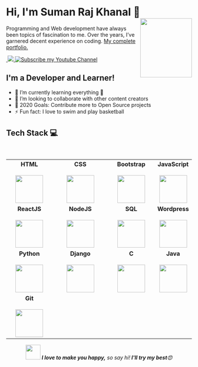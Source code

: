 <h1> Hi, I'm Suman Raj Khanal 👋
  <img align="right" src="https://www.montana.edu/everest/facts/images/ff03_01.png" width="140px" height="160px">
</h1>
<p>Programming and Web development have always been topics of fascination to me. Over the years, I’ve garnered decent experience on coding. 
  <a href="https://www.sumanrajkhanal.com.np" target="_blank">My complete portfolio.</a>
</p>
<a href="https://www.sumanrajkhanal.com.np" target="_blank">
<img src="https://img.shields.io/website?label=sumanrajkhanal.com.np&style=for-the-badge&url=https%3A%2F%2Fcodestackr.com"
    alt="">
</a><br>  
 <a href="https://t.me/NPsrk">
    <img src="https://img.shields.io/badge/Connect%20on-telegram-red.svg?style=for-the-badge&logo=telegram" alt="">
</a>
<a href="https://www.linkedin.com/in/suman-raj-khanal-87330b1b4?fbclid=IwAR0fdwc4jPO6oil47CaEFoOrAH_CBHf3CN64PDfZmlrGU_I53eqn6rsTPeA&challengeId=AQFMDYKgCPfFYQAAAXSly5quVuxB_m0sw2iLySrt2Wsx3k8neFZ54NgMoRFoW6lOhPYzshLHimolK_fyhFAcOEQ5XfNTdJxk-Q&submissionId=7d16fdf8-d526-3616-c50b-d768dd66165e"><img src="https://img.shields.io/badge/Connect%20on-LinkedIn-blue.svg?style=for-the-badge&logo=LinkedIn">
</a>
<a href="https://twitter.com/SumanRajKhanal1"><img src="https://img.shields.io/badge/Connect%20on-twitter-blue.svg?style=for-the-badge&logo=twitter" alt="Subscribe my Youtube Channel">
</a>

## I'm a  Developer and Learner!

- 🌱 I’m currently learning everything 🤣
- 👯 I’m looking to collaborate with other content creators
- 🥅 2020 Goals: Contribute more to Open Source projects
- ⚡ Fun fact: I love to swim and play basketball


## Tech Stack :computer:
<br/>
<center>
<table>
<tbody align="center">
 <tr>
   
<td align="center" width="25%">
<span><b><center>HTML</center></b></span><br/> 
<img height=75px src="https://img.icons8.com/color/2x/html-5.png"> 
</td>

   
<td align="center" width="30%">
<span><b><center>CSS</center></b></span><br/>  
<img height=75px src="https://img.icons8.com/color/2x/css3.png"> 
</td>

<td align="center" width="25%">
<span><b><center>Bootstrap</center></b></span><br/> 
<img height=75px src="https://img.icons8.com/color/2x/bootstrap.png"> 
</td>

<td align="center" width="25%">
<span><b><center>JavaScript</center></b></span><br/>  
<img height=75px src="https://img.icons8.com/color/2x/javascript.png"> 
</td>
</tr>

<tr> 
<td align="center" width="25%">
<span><b><center>ReactJS</center></b></span><br/> 
<img height=75px src="https://img.icons8.com/ultraviolet/2x/react.png"> 
</td>

<td align="center" width="25%">
<span><b><center>NodeJS</center></b></span> <br/>
<img height=75px src="https://img.icons8.com/color/2x/nodejs.png"> 
</td>

<td align="center" width="25%">
<span><b><center>SQL</center></b></span> <br/>
<img height=75px src="https://img.icons8.com/ios-filled/2x/sql.png"> 
</td>

 <td align="center" width="25%">
<span><b><center>Wordpress</center></b></span> <br/>
<img height=75px src="https://img.icons8.com/dusk/64/000000/wordpress.png"/>
</td>
</tr>

<tr>
<td align="center" width="25%">
<span><b><center>Python</center></b></span> <br/>
<img height=75px src="https://img.icons8.com/color/2x/python.png"> 
</td>
  
<td align="center" width="25%">
<span><b><center>Django</center></b></span> <br/>
<img height=75px src="https://img.icons8.com/color/48/000000/django.png"/>
</td>

<td align="center" width="25%">
<span><b><center>C</center></b></span> <br/>
<img height=75px src="https://img.icons8.com/color/48/000000/c-programming.png"/>
</td>

<td align="center" width="25%">
<span><b><center>Java</center></b></span> <br/>
<img height=75px src="https://img.icons8.com/dusk/64/000000/java-coffee-cup-logo.png"/>
</td>

</tr>
<tr>
 <td align="center" width="25%">
<span><b><center>Git</center></b></span> <br/>
<img height=75px src="https://img.icons8.com/ios-glyphs/2x/github-2.png"> 
</td>
</tr>

</tbody>
</table>

<img src="https://media3.giphy.com/media/2t9y9b5AH4ljV0S7fu/giphy.gif?cid=ecf05e47bbqe793q6egvgieiutuqd4xjpcrbilwozgmvohau&rid=giphy.gif" width="40" height="40"> <em><b>I love to make you happy,</b> so say hi!<b> I'll try my best</b>😍</em>
